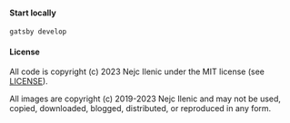 #### Start locally
`gatsby develop`

#### License
All code is copyright (c) 2023 Nejc Ilenic under the MIT license (see [LICENSE](LICENSE)).

All images are copyright (c) 2019-2023 Nejc Ilenic and may not be used, copied, downloaded, blogged, distributed, or reproduced in any form.

